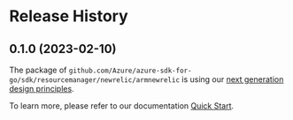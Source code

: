 # Release History

## 0.1.0 (2023-02-10)

The package of `github.com/Azure/azure-sdk-for-go/sdk/resourcemanager/newrelic/armnewrelic` is using our [next generation design principles](https://azure.github.io/azure-sdk/general_introduction.html).

To learn more, please refer to our documentation [Quick Start](https://aka.ms/azsdk/go/mgmt).